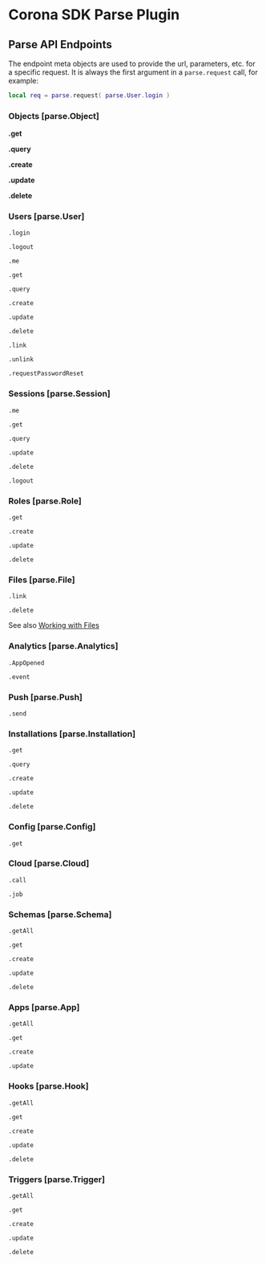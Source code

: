 # Corona SDK Parse Plugin

## Parse API Endpoints

The endpoint meta objects are used to provide the url, parameters, etc. for a specific request. It is always the first argument in a `parse.request` call, for example:

```lua
local req = parse.request( parse.User.login )
```

### Objects [parse.Object]

__.get__

__.query__

__.create__

__.update__

__.delete__

### Users [parse.User]

`.login`

`.logout`

`.me`

`.get`

`.query`

`.create`

`.update`

`.delete`

`.link`

`.unlink`

`.requestPasswordReset`

### Sessions [parse.Session]

`.me`

`.get`

`.query`

`.update`

`.delete`

`.logout`

### Roles [parse.Role]

`.get`

`.create`

`.update`

`.delete`

### Files [parse.File]

`.link`

`.delete`

See also [Working with Files](FileTransfer.md)

### Analytics [parse.Analytics]

`.AppOpened`

`.event`

### Push [parse.Push]

`.send`

### Installations [parse.Installation]

`.get`

`.query`

`.create`

`.update`

`.delete`

### Config [parse.Config]

`.get`

### Cloud [parse.Cloud]

`.call`

`.job`

### Schemas [parse.Schema]

`.getAll`

`.get`

`.create`

`.update`

`.delete`

### Apps [parse.App]

`.getAll`

`.get`

`.create`

`.update`

### Hooks [parse.Hook]

`.getAll`

`.get`

`.create`

`.update`

`.delete`

### Triggers [parse.Trigger]

`.getAll`

`.get`

`.create`

`.update`

`.delete`
